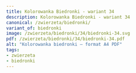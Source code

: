```yaml
---
title: Kolorowanka Biedronki - wariant 34
description: Kolorowanka Biedronki - wariant 34
canonical: /zwierzeta/biedronki/
variant_of: biedronki
image: /zwierzeta/biedronki/34/biedronki-34.svg
pdf: /zwierzeta/biedronki/34/biedronki-34.pdf
alt: "Kolorowanka biedronki – format A4 PDF"
tags:
- zwierzeta
- biedronki
---
```


